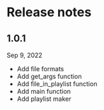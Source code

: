 # Release notes

## 1.0.1
Sep 9, 2022

- Add file formats
- Add get_args function
- Add file_in_playlist function
- Add main function
- Add playlist maker